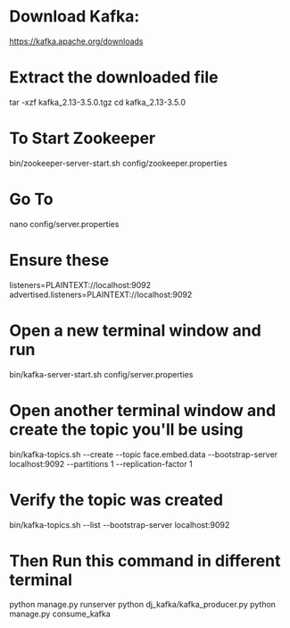 # Download Kafka:
https://kafka.apache.org/downloads

# Extract the downloaded file
tar -xzf kafka_2.13-3.5.0.tgz
cd kafka_2.13-3.5.0

# To Start Zookeeper
bin/zookeeper-server-start.sh config/zookeeper.properties

# Go To
nano config/server.properties

# Ensure these
listeners=PLAINTEXT://localhost:9092
advertised.listeners=PLAINTEXT://localhost:9092

# Open a new terminal window and run
bin/kafka-server-start.sh config/server.properties

# Open another terminal window and create the topic you'll be using
bin/kafka-topics.sh --create --topic face.embed.data --bootstrap-server localhost:9092 --partitions 1 --replication-factor 1

# Verify the topic was created
bin/kafka-topics.sh --list --bootstrap-server localhost:9092

# Then Run this command in different terminal
python manage.py runserver
python dj_kafka/kafka_producer.py
python manage.py consume_kafka
